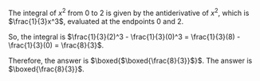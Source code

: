  The integral of $x^2$ from 0 to 2 is given by the antiderivative of $x^2$, which is $\frac{1}{3}x^3$, evaluated at the endpoints 0 and 2.

So, the integral is $\frac{1}{3}(2)^3 - \frac{1}{3}(0)^3 = \frac{1}{3}(8) - \frac{1}{3}(0) = \frac{8}{3}$.

Therefore, the answer is $\boxed{$\boxed{\frac{8}{3}}$}$.
The answer is $\boxed{\frac{8}{3}}$.